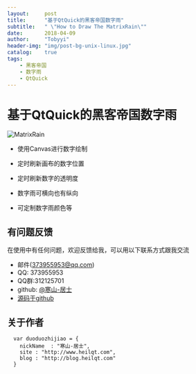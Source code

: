 ```yaml
---
layout:     post
title:      "基于QtQuick的黑客帝国数字雨"
subtitle:   " \"How to Draw The MatrixRain\""
date:       2018-04-09
author:     "Tobyyi"
header-img: "img/post-bg-unix-linux.jpg"
catalog:    true
tags:
    - 黑客帝国
    - 数字雨
    - QtQuick
---
```


# 基于QtQuick的黑客帝国数字雨

![MatrixRain](http://qtddui.b0.upaiyun.com/gitdir/matrix.png)

* 使用Canvas进行数字绘制

* 定时刷新画布的数字位置

* 定时刷新数字的透明度

* 数字雨可横向也有纵向

* 可定制数字雨颜色等

## 有问题反馈

在使用中有任何问题，欢迎反馈给我，可以用以下联系方式跟我交流

* 邮件(373955953@qq.com)
* QQ: 373955953
* QQ群:312125701
* github: [@寒山-居士](https://github.com/toby20130333)
* [源码于github](https://github.com/toby20130333/QtQuickExample)

## 关于作者

```
  var duoduozhijiao = {
    nickName  : "寒山-居士",
    site : "http://www.heilqt.com",
    blog : "http://blog.heilqt.com"
  }

```

